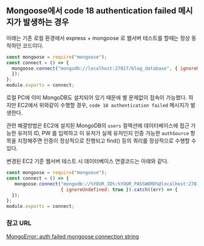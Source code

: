 ## Mongoose에서 code 18 authentication failed 메시지가 발생하는 경우

아래는 기존 로컬 환경에서 express + mongoose 로 웹서버 테스트를 할때는 정상 동작하던 코드이다. 

```javascript
const mongoose = require("mongoose");
const connect = () => {
  mongoose.connect("mongodb://localhost:27017/blog_database", { ignoreUndefined: true }).catch((err) => {
  });
};
module.exports = connect;
```

로컬 PC에 이미 MongoDB도 설치되어 있기 때문에 별 문제없이 접속이 가능했다. 하지만 EC2에서 위와같이 수행할 경우, `code 18 authentication failed` 메시지가 발생한다.

관련 해결방법은 EC2에 설치된 MongoDB의 `users` 컬렉션에 데이터베이스에 접근 가능한 유저의 ID, PW 를 입력하고 
이 유저가 실제 유저인지 인증 가능한 `authSource` 항목을 지정해주면 인증이 정상적으로 진행되고 find() 등의 쿼리를 정상적으로 수행할 수 있다.

변경된 EC2 기준 웹서버 테스트 시 데이터베이스 연결코드는 아래와 같다.

```javascript
const mongoose = require("mongoose");
const connect = () => {
   mongoose.connect("mongodb://%YOUR_ID%:%YOUR_PASSWORD%@localhost:27017/blog_database?authSource=admin&w=1",
                    { ignoreUndefined: true }).catch((err) => {
  });
};
module.exports = connect;
```


### 참고 URL
[MongoError: auth failed mongoose connection string](https://stackoverflow.com/questions/30105823/mongoerror-auth-failed-mongoose-connection-string)
